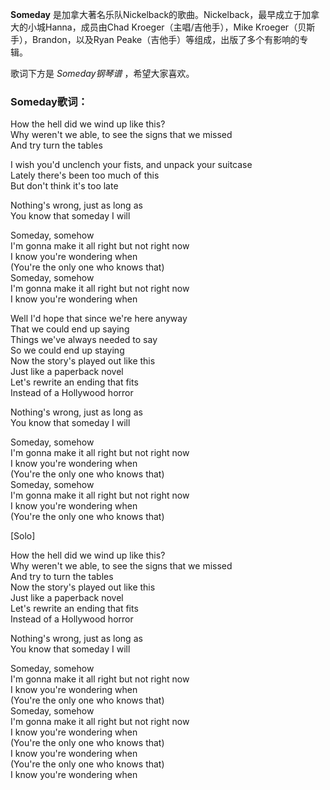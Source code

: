 

**Someday** 是加拿大著名乐队Nickelback的歌曲。Nickelback，最早成立于加拿大的小城Hanna，成员由Chad
Kroeger（主唱/吉他手），Mike Kroeger（贝斯手），Brandon，以及Ryan Peake（吉他手）等组成，出版了多个有影响的专辑。

  
歌词下方是 _Someday钢琴谱_ ，希望大家喜欢。

### Someday歌词：

How the hell did we wind up like this?  
Why weren't we able, to see the signs that we missed  
And try turn the tables

I wish you'd unclench your fists, and unpack your suitcase  
Lately there's been too much of this  
But don't think it's too late

Nothing's wrong, just as long as  
You know that someday I will

Someday, somehow  
I'm gonna make it all right but not right now  
I know you're wondering when  
(You're the only one who knows that)  
Someday, somehow  
I'm gonna make it all right but not right now  
I know you're wondering when

Well I'd hope that since we're here anyway  
That we could end up saying  
Things we've always needed to say  
So we could end up staying  
Now the story's played out like this  
Just like a paperback novel  
Let's rewrite an ending that fits  
Instead of a Hollywood horror

Nothing's wrong, just as long as  
You know that someday I will

Someday, somehow  
I'm gonna make it all right but not right now  
I know you're wondering when  
(You're the only one who knows that)  
Someday, somehow  
I'm gonna make it all right but not right now  
I know you're wondering when  
(You're the only one who knows that)

[Solo]

How the hell did we wind up like this?  
Why weren't we able, to see the signs that we missed  
And try to turn the tables  
Now the story's played out like this  
Just like a paperback novel  
Let's rewrite an ending that fits  
Instead of a Hollywood horror

Nothing's wrong, just as long as  
You know that someday I will

Someday, somehow  
I'm gonna make it all right but not right now  
I know you're wondering when  
(You're the only one who knows that)  
Someday, somehow  
I'm gonna make it all right but not right now  
I know you're wondering when  
(You're the only one who knows that)  
I know you're wondering when  
(You're the only one who knows that)  
I know you're wondering when

